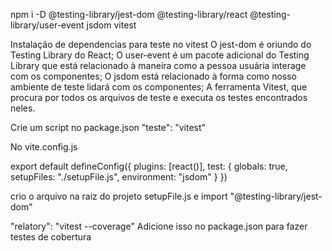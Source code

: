 npm i -D @testing-library/jest-dom @testing-library/react @testing-library/user-event jsdom vitest

Instalação de dependencias para teste no vitest
O jest-dom é oriundo do Testing Library do React;
O user-event é um pacote adicional do Testing Library que está relacionado à maneira como a pessoa usuária interage com os componentes;
O jsdom está relacionado à forma como nosso ambiente de teste lidará com os componentes;
A ferramenta Vitest, que procura por todos os arquivos de teste e executa os testes encontrados neles.

Crie um script no package.json
"teste": "vitest"

No vite.config.js

export default defineConfig({
plugins: [react()],
test: {
globals: true,
setupFiles: "./setupFile.js",
environment: "jsdom"
}
})

crio o arquivo na raiz do projeto setupFile.js
e
import "@testing-library/jest-dom"


"relatory": "vitest --coverage"
Adicione isso no package.json para fazer testes de cobertura
